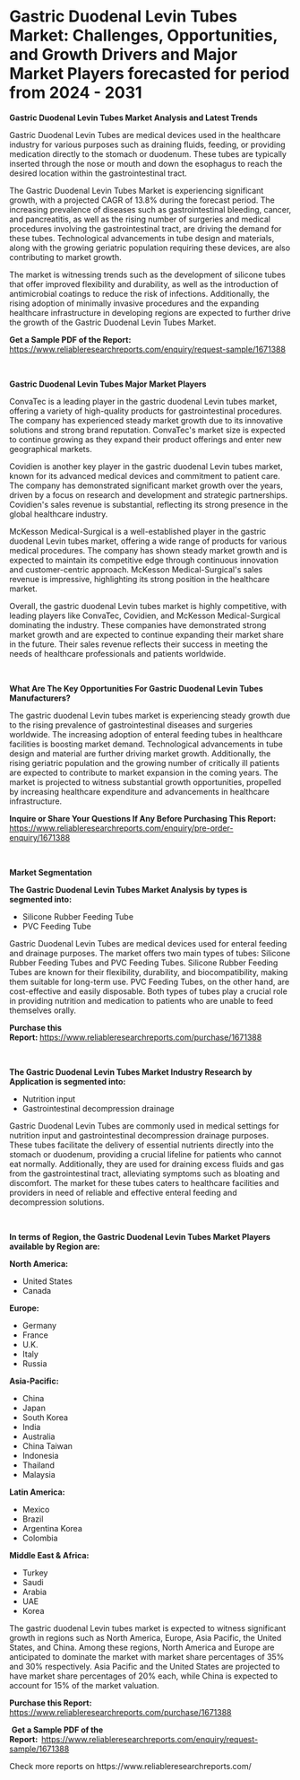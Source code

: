 <p><h1>Gastric Duodenal Levin Tubes Market: Challenges, Opportunities, and Growth Drivers and Major Market Players forecasted for period from 2024 - 2031</h1></p><p><strong>Gastric Duodenal Levin Tubes Market Analysis and Latest Trends</strong></p>
<p><p>Gastric Duodenal Levin Tubes are medical devices used in the healthcare industry for various purposes such as draining fluids, feeding, or providing medication directly to the stomach or duodenum. These tubes are typically inserted through the nose or mouth and down the esophagus to reach the desired location within the gastrointestinal tract.</p><p>The Gastric Duodenal Levin Tubes Market is experiencing significant growth, with a projected CAGR of 13.8% during the forecast period. The increasing prevalence of diseases such as gastrointestinal bleeding, cancer, and pancreatitis, as well as the rising number of surgeries and medical procedures involving the gastrointestinal tract, are driving the demand for these tubes. Technological advancements in tube design and materials, along with the growing geriatric population requiring these devices, are also contributing to market growth.</p><p>The market is witnessing trends such as the development of silicone tubes that offer improved flexibility and durability, as well as the introduction of antimicrobial coatings to reduce the risk of infections. Additionally, the rising adoption of minimally invasive procedures and the expanding healthcare infrastructure in developing regions are expected to further drive the growth of the Gastric Duodenal Levin Tubes Market.</p></p>
<p><strong>Get a Sample PDF of the Report:&nbsp;</strong> <a href="https://www.reliableresearchreports.com/enquiry/request-sample/1671388">https://www.reliableresearchreports.com/enquiry/request-sample/1671388</a></p>
<p>&nbsp;</p>
<p><strong>Gastric Duodenal Levin Tubes Major Market Players</strong></p>
<p><p>ConvaTec is a leading player in the gastric duodenal Levin tubes market, offering a variety of high-quality products for gastrointestinal procedures. The company has experienced steady market growth due to its innovative solutions and strong brand reputation. ConvaTec's market size is expected to continue growing as they expand their product offerings and enter new geographical markets.</p><p>Covidien is another key player in the gastric duodenal Levin tubes market, known for its advanced medical devices and commitment to patient care. The company has demonstrated significant market growth over the years, driven by a focus on research and development and strategic partnerships. Covidien's sales revenue is substantial, reflecting its strong presence in the global healthcare industry.</p><p>McKesson Medical-Surgical is a well-established player in the gastric duodenal Levin tubes market, offering a wide range of products for various medical procedures. The company has shown steady market growth and is expected to maintain its competitive edge through continuous innovation and customer-centric approach. McKesson Medical-Surgical's sales revenue is impressive, highlighting its strong position in the healthcare market.</p><p>Overall, the gastric duodenal Levin tubes market is highly competitive, with leading players like ConvaTec, Covidien, and McKesson Medical-Surgical dominating the industry. These companies have demonstrated strong market growth and are expected to continue expanding their market share in the future. Their sales revenue reflects their success in meeting the needs of healthcare professionals and patients worldwide.</p></p>
<p>&nbsp;</p>
<p><strong>What Are The Key Opportunities For Gastric Duodenal Levin Tubes Manufacturers?</strong></p>
<p><p>The gastric duodenal Levin tubes market is experiencing steady growth due to the rising prevalence of gastrointestinal diseases and surgeries worldwide. The increasing adoption of enteral feeding tubes in healthcare facilities is boosting market demand. Technological advancements in tube design and material are further driving market growth. Additionally, the rising geriatric population and the growing number of critically ill patients are expected to contribute to market expansion in the coming years. The market is projected to witness substantial growth opportunities, propelled by increasing healthcare expenditure and advancements in healthcare infrastructure.</p></p>
<p><strong>Inquire or Share Your Questions If Any Before Purchasing This Report:</strong> <a href="https://www.reliableresearchreports.com/enquiry/pre-order-enquiry/1671388">https://www.reliableresearchreports.com/enquiry/pre-order-enquiry/1671388</a></p>
<p>&nbsp;</p>
<p><strong>Market Segmentation</strong></p>
<p><strong>The Gastric Duodenal Levin Tubes Market Analysis by types is segmented into:</strong></p>
<p><ul><li>Silicone Rubber Feeding Tube</li><li>PVC Feeding Tube</li></ul></p>
<p><p>Gastric Duodenal Levin Tubes are medical devices used for enteral feeding and drainage purposes. The market offers two main types of tubes: Silicone Rubber Feeding Tubes and PVC Feeding Tubes. Silicone Rubber Feeding Tubes are known for their flexibility, durability, and biocompatibility, making them suitable for long-term use. PVC Feeding Tubes, on the other hand, are cost-effective and easily disposable. Both types of tubes play a crucial role in providing nutrition and medication to patients who are unable to feed themselves orally.</p></p>
<p><strong>Purchase this Report:&nbsp;</strong><a href="https://www.reliableresearchreports.com/purchase/1671388">https://www.reliableresearchreports.com/purchase/1671388</a></p>
<p>&nbsp;</p>
<p><strong>The Gastric Duodenal Levin Tubes Market Industry Research by Application is segmented into:</strong></p>
<p><ul><li>Nutrition input</li><li>Gastrointestinal decompression drainage</li></ul></p>
<p><p>Gastric Duodenal Levin Tubes are commonly used in medical settings for nutrition input and gastrointestinal decompression drainage purposes. These tubes facilitate the delivery of essential nutrients directly into the stomach or duodenum, providing a crucial lifeline for patients who cannot eat normally. Additionally, they are used for draining excess fluids and gas from the gastrointestinal tract, alleviating symptoms such as bloating and discomfort. The market for these tubes caters to healthcare facilities and providers in need of reliable and effective enteral feeding and decompression solutions.</p></p>
<p>&nbsp;</p>
<p><strong>In terms of Region, the Gastric Duodenal Levin Tubes Market Players available by Region are:</strong></p>
<p>
    <p> <strong> North America: </strong>
        <ul>
            <li>United States</li>
            <li>Canada</li>
        </ul>
        </p> 
    <p> <strong> Europe: </strong>
        <ul>
            <li>Germany</li>
            <li>France</li>
            <li>U.K.</li>
            <li>Italy</li>
            <li>Russia</li>
        </ul>
        </p> 
    <p> <strong> Asia-Pacific: </strong>
        <ul>
            <li>China</li>
            <li>Japan</li>
            <li>South Korea</li>
            <li>India</li>
            <li>Australia</li>
            <li>China Taiwan</li>
            <li>Indonesia</li>
            <li>Thailand</li>
            <li>Malaysia</li>
        </ul>
        </p> 
    <p> <strong> Latin America: </strong>
        <ul>
            <li>Mexico</li>
            <li>Brazil</li>
            <li>Argentina Korea</li>
            <li>Colombia</li>
        </ul>
        </p> 
    <p> <strong> Middle East & Africa: </strong>
        <ul>
            <li>Turkey</li>
            <li>Saudi</li>
            <li>Arabia</li>
            <li>UAE</li>
            <li>Korea</li>
        </ul>
    </p>
    </p>
<p><p>The gastric duodenal Levin tubes market is expected to witness significant growth in regions such as North America, Europe, Asia Pacific, the United States, and China. Among these regions, North America and Europe are anticipated to dominate the market with market share percentages of 35% and 30% respectively. Asia Pacific and the United States are projected to have market share percentages of 20% each, while China is expected to account for 15% of the market valuation.</p></p>
<p><strong>Purchase this Report: </strong><a href="https://www.reliableresearchreports.com/purchase/1671388">https://www.reliableresearchreports.com/purchase/1671388</a></p>
<p>&nbsp;<strong>Get a Sample PDF of the Report:&nbsp;&nbsp;</strong><a href="https://www.reliableresearchreports.com/enquiry/request-sample/1671388">https://www.reliableresearchreports.com/enquiry/request-sample/1671388</a></p>
<p><strong></strong></p>
<p>Check more reports on https://www.reliableresearchreports.com/</p>